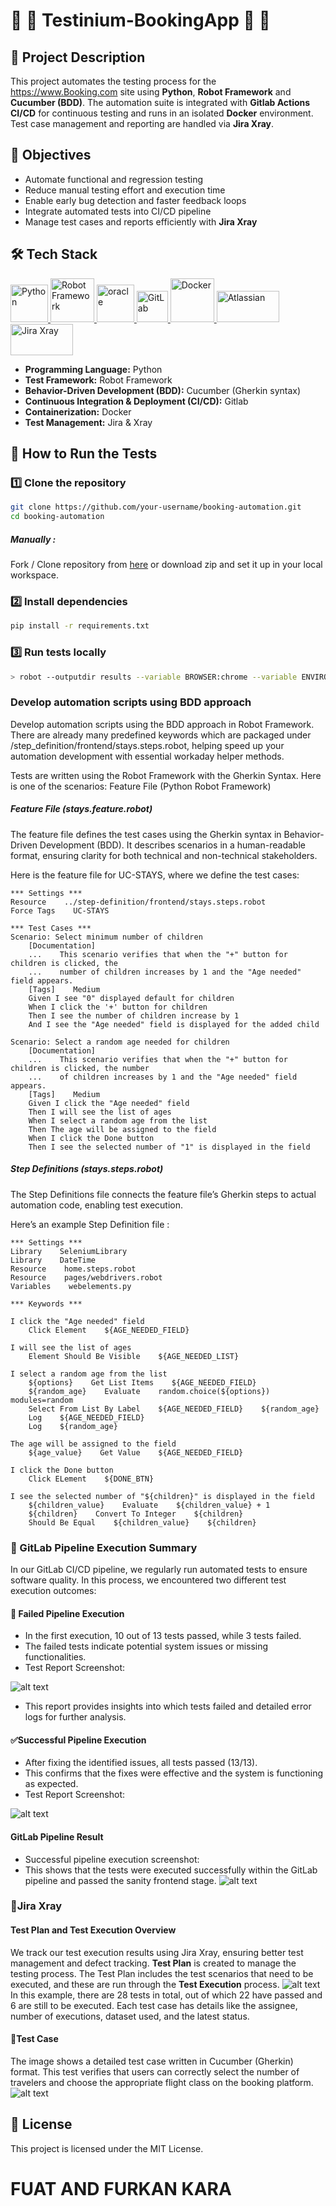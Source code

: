  # :fallen_leaf: :leaves: Testinium-BookingApp :leaves: :fallen_leaf:

## 📌 Project Description
This project automates the testing process for the https://www.Booking.com site using **Python**, **Robot Framework** and **Cucumber (BDD)**. The automation suite is integrated with **Gitlab Actions CI/CD** for continuous testing and runs in an isolated **Docker** environment. Test case management and reporting are handled via **Jira Xray**.


## 🎯 Objectives
- Automate functional and regression testing
- Reduce manual testing effort and execution time
- Enable early bug detection and faster feedback loops
- Integrate automated tests into CI/CD pipeline
- Manage test cases and reports efficiently with **Jira Xray**


## 🛠️ Tech Stack

<p align="left"> 
<a href="https://www.python.org/" target="_blank" rel="noreferrer"> 
    <img src="https://raw.githubusercontent.com/devicons/devicon/master/icons/python/python-original.svg" alt="Python" width="60" height="60"/> 
</a> 

<a href="https://robotframework.org/" target="_blank" rel="noreferrer">
    <img src="https://upload.wikimedia.org/wikipedia/commons/e/e4/Robot-framework-logo.png" alt="Robot Framework" width="70" height="70"/> 
</a>    

<a href="https://www.oracle.com/" target="_blank" rel="noreferrer"> 
  <img src="https://lisacrispin.com/wp-content/uploads/2019/01/Screen-Shot-2019-01-17-at-12.13.33-PM.png" alt="oracle" width="60" height="60"/> 
</a>

<a href="https://about.gitlab.com/" target="_blank" rel="noreferrer">
    <img src="https://upload.wikimedia.org/wikipedia/commons/3/35/GitLab_icon.svg" alt="GitLab" width="50" height="50"/> 
</a>

<a href="https://www.docker.com/" target="_blank" rel="noreferrer">
    <img src="https://raw.githubusercontent.com/devicons/devicon/master/icons/docker/docker-original.svg" alt="Docker" width="70" height="70"/> 
</a> 

<a href="https://projectfactory.randstaddigital.fr/secure/AboutPage.jspa" target="_blank" rel="noreferrer">
    <img src="https://projectfactory.randstaddigital.fr/images/atlassian-jira-logo-large.png" alt="Atlassian" width="100" height="50"/> 
</a>

<a href="https://www.getxray.app/" target="_blank" rel="noreferrer">
    <img src="https://raw.githubusercontent.com/gilbarbara/logos/master/logos/xray-for-jira.svg" alt="Jira Xray" width="100" height="50"/> 
</a>

</p>

- **Programming Language:** Python
- **Test Framework:** Robot Framework
- **Behavior-Driven Development (BDD):** Cucumber (Gherkin syntax)
- **Continuous Integration & Deployment (CI/CD):** Gitlab
- **Containerization:** Docker
- **Test Management:** Jira & Xray


## 🚀 How to Run the Tests
### 1️⃣ Clone the repository
```bash
git clone https://github.com/your-username/booking-automation.git
cd booking-automation
```
##### Manually :

Fork / Clone repository from [here](https://github.com/BalamiRR/Testinium-Booking.git) or download zip and set
it up in your local workspace.

### 2️⃣ Install dependencies
```bash
pip install -r requirements.txt
```
### 3️⃣ Run tests locally
```bash
> robot --outputdir results --variable BROWSER:chrome --variable ENVIRONMENT:DEV features-frontend/stays.feature.robot
```
###  Develop automation scripts using BDD approach
Develop automation scripts using the BDD approach in Robot Framework.
There are already many predefined keywords which are packaged under /step_definition/frontend/stays.steps.robot, helping speed up your automation development with essential workaday helper methods.

Tests are written using the Robot Framework with the Gherkin Syntax. Here is one of the scenarios:
Feature File (Python Robot Framework)

##### Feature File (stays.feature.robot)
The feature file defines the test cases using the Gherkin syntax in Behavior-Driven Development (BDD). It describes scenarios in a human-readable format, ensuring clarity for both technical and non-technical stakeholders.

Here is the feature file for UC-STAYS, where we define the test cases:
```
*** Settings ***
Resource    ../step-definition/frontend/stays.steps.robot
Force Tags    UC-STAYS

*** Test Cases ***
Scenario: Select minimum number of children
    [Documentation]    
    ...    This scenario verifies that when the "+" button for children is clicked, the 
    ...    number of children increases by 1 and the "Age needed" field appears.
    [Tags]    Medium
    Given I see "0" displayed default for children
    When I click the '+' button for children
    Then I see the number of children increase by 1
    And I see the "Age needed" field is displayed for the added child
    
Scenario: Select a random age needed for children
    [Documentation]    
    ...    This scenario verifies that when the "+" button for children is clicked, the number
    ...    of children increases by 1 and the "Age needed" field appears.
    [Tags]    Medium
    Given I click the "Age needed" field
    Then I will see the list of ages 
    When I select a random age from the list
    Then The age will be assigned to the field
    When I click the Done button
    Then I see the selected number of "1" is displayed in the field
```
##### Step Definitions (stays.steps.robot)
The Step Definitions file connects the feature file’s Gherkin steps to actual automation code, enabling test execution.

Here’s an example Step Definition file :
```
*** Settings ***
Library    SeleniumLibrary
Library    DateTime
Resource    home.steps.robot
Resource    pages/webdrivers.robot
Variables    webelements.py

*** Keywords ***

I click the "Age needed" field
    Click Element    ${AGE_NEEDED_FIELD}

I will see the list of ages 
    Element Should Be Visible    ${AGE_NEEDED_LIST}

I select a random age from the list
    ${options}    Get List Items    ${AGE_NEEDED_FIELD}
    ${random_age}    Evaluate    random.choice(${options})    modules=random
    Select From List By Label    ${AGE_NEEDED_FIELD}    ${random_age}
    Log    ${AGE_NEEDED_FIELD}
    Log    ${random_age}

The age will be assigned to the field
    ${age_value}    Get Value    ${AGE_NEEDED_FIELD}

I click the Done button
    Click ELement    ${DONE_BTN}

I see the selected number of "${children}" is displayed in the field
    ${children_value}    Evaluate    ${children_value} + 1
    ${children}    Convert To Integer    ${children}
    Should Be Equal    ${children_value}    ${children}
```

### 📌 GitLab Pipeline Execution Summary
In our GitLab CI/CD pipeline, we regularly run automated tests to ensure software quality. In this process, we encountered two different test execution outcomes:

#### 🔴 Failed Pipeline Execution
* In the first execution, 10 out of 13 tests passed, while 3 tests failed.
* The failed tests indicate potential system issues or missing functionalities.
* Test Report Screenshot:

![alt text](./image/Failed.png)
* This report provides insights into which tests failed and detailed error logs for further analysis.

#### ✅Successful Pipeline Execution
* After fixing the identified issues, all tests passed (13/13).
* This confirms that the fixes were effective and the system is functioning as expected.
* Test Report Screenshot:

![alt text](./image/Passed.png)

#### GitLab Pipeline Result
* Successful pipeline execution screenshot:
* This shows that the tests were executed successfully within the GitLab pipeline and passed the sanity frontend stage.
![alt text](./image/Pipeline.png)

### 📌Jira Xray 

#### Test Plan and Test Execution Overview
We track our test execution results using Jira Xray, ensuring better test management and defect tracking.  **Test Plan** is created to manage the testing process. The Test Plan includes the test scenarios that need to be executed, and these are run through the **Test Execution** process.
![alt text](./image/TestPlanAndExecution.png)
In this example, there are 28 tests in total, out of which 22 have passed and 6 are still to be executed. Each test case has details like the assignee, number of executions, dataset used, and the latest status.

#### 📌Test Case
The image shows a detailed test case written in Cucumber (Gherkin) format. This test verifies that users can correctly select the number of travelers and choose the appropriate flight class on the booking platform.
![alt text](./image/TestCase.png)


## 📄 License
This project is licensed under the MIT License.


# FUAT AND FURKAN KARA
